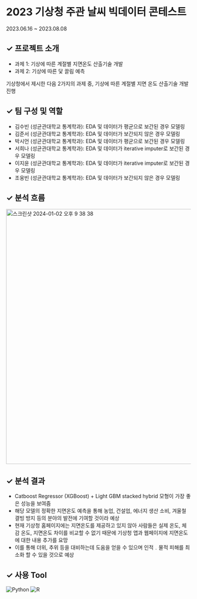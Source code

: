 # 2023 기상청 주관 날씨 빅데이터 콘테스트

2023.06.16 ~ 2023.08.08

✓ 프로젝트 소개
------
- 과제 1: 기상에 따른 계절별 지면온도 산출기술 개발 
- 과제 2: 기상에 따른 닻 끌림 예측
  
기상청에서 제시한 다음 2가지의 과제 중, 기상에 따른 계절별 지면 온도 산출기술 개발 진행


✓ 팀 구성 및 역할
------
  - 김수빈 (성균관대학교 통계학과): EDA 및 데이터가 평균으로 보간된 경우 모델링 
  - 김준서 (성균관대학교 통계학과): EDA 및 데이터가 보간되지 않은 경우 모델링 
  - 박시언 (성균관대학교 통계학과): EDA 및 데이터가 평균으로 보간된 경우 모델링
  - 서희나 (성균관대학교 통계학과): EDA 및 데이터가 iterative imputer로 보간된 경우 모델링
  - 이지윤 (성균관대학교 통계학과): EDA 및 데이터가 iterative imputer로 보간된 경우 모델링
  - 조웅빈 (성균관대학교 통계학과): EDA 및 데이터가 보간되지 않은 경우 모델링

✓ 분석 흐름 
------
<img width="696" alt="스크린샷 2024-01-02 오후 9 38 38" src="https://github.com/jiyunLeeee/2023_Weather_Big_Data_Contest/assets/134356622/5e3564fd-fdf0-49b9-9d75-10dc8ecc1e80">

✓ 분석 결과
------ 
 - Catboost Regressor (XGBoost) + Light GBM stacked hybrid 모형이 가장 좋은 성능을 보여줌
 - 해당 모델의 정확한 지면온도 예측을 통해 농업, 건설업, 에너지 생산 소비, 겨울철 결빙 방지 등의 분야의 발전에 기여할 것이라 예상
 - 현재 기상청 홈페이지에는 지면온도를 제공하고 있지 않아 사람들은 실제 온도, 체감 온도, 지면온도 차이를 비교할 수 없기 때문에  기상청 앱과 웹페이지에 지면온도에 대한 내용 추가를 요망
 - 이를 통해 더위, 추위 등을 대비하는데 도움을 얻을 수 있으며 인적﹒물적 피해를 최소화 할 수 있을 것으로 예상

✓ 사용 Tool
------
<img alt="Python" src ="https://img.shields.io/badge/Python-3776AB.svg?&style=flat-square&logo=Python&logoColor=white"/> <img alt="R" src ="https://img.shields.io/badge/R-276DC3.svg?&style=flat-square&logo=R&logoColor=white"/> 
